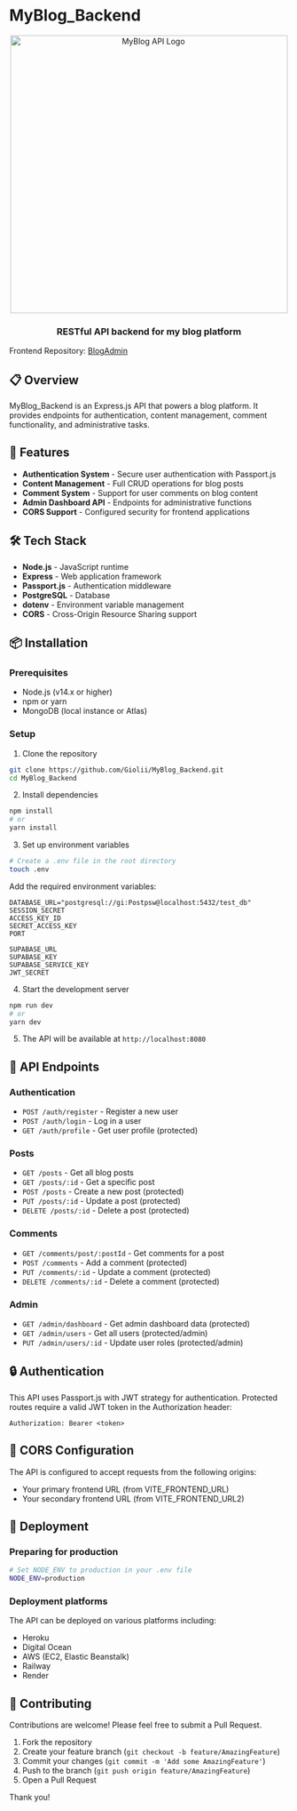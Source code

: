 # MyBlog_Backend

<div align="center">
  <img src="https://i.postimg.cc/C1HmdGgn/blog.jpg" width="500" alt="MyBlog API Logo">
  <h3>RESTful API backend for my blog platform</h3>
</div>

Frontend Repository: [BlogAdmin](https://github.com/Giolii/MyBlog_Admin)

## 📋 Overview

MyBlog_Backend is an Express.js API that powers a blog platform. It provides endpoints for authentication, content management, comment functionality, and administrative tasks. 
## 🚀 Features

- **Authentication System** - Secure user authentication with Passport.js
- **Content Management** - Full CRUD operations for blog posts
- **Comment System** - Support for user comments on blog content
- **Admin Dashboard API** - Endpoints for administrative functions
- **CORS Support** - Configured security for frontend applications

## 🛠️ Tech Stack

- **Node.js** - JavaScript runtime
- **Express** - Web application framework
- **Passport.js** - Authentication middleware
- **PostgreSQL** - Database
- **dotenv** - Environment variable management
- **CORS** - Cross-Origin Resource Sharing support

## 📦 Installation

### Prerequisites
- Node.js (v14.x or higher)
- npm or yarn
- MongoDB (local instance or Atlas)

### Setup

1. Clone the repository
```bash
git clone https://github.com/Giolii/MyBlog_Backend.git
cd MyBlog_Backend
```

2. Install dependencies
```bash
npm install
# or
yarn install
```

3. Set up environment variables
```bash
# Create a .env file in the root directory
touch .env
```

Add the required environment variables:
```
DATABASE_URL="postgresql://gi:Postpsw@localhost:5432/test_db"
SESSION_SECRET
ACCESS_KEY_ID
SECRET_ACCESS_KEY
PORT

SUPABASE_URL
SUPABASE_KEY
SUPABASE_SERVICE_KEY
JWT_SECRET
```

4. Start the development server
```bash
npm run dev
# or
yarn dev
```

5. The API will be available at `http://localhost:8080`

## 🔌 API Endpoints

### Authentication
- `POST /auth/register` - Register a new user
- `POST /auth/login` - Log in a user
- `GET /auth/profile` - Get user profile (protected)

### Posts
- `GET /posts` - Get all blog posts
- `GET /posts/:id` - Get a specific post
- `POST /posts` - Create a new post (protected)
- `PUT /posts/:id` - Update a post (protected)
- `DELETE /posts/:id` - Delete a post (protected)

### Comments
- `GET /comments/post/:postId` - Get comments for a post
- `POST /comments` - Add a comment (protected)
- `PUT /comments/:id` - Update a comment (protected)
- `DELETE /comments/:id` - Delete a comment (protected)

### Admin
- `GET /admin/dashboard` - Get admin dashboard data (protected)
- `GET /admin/users` - Get all users (protected/admin)
- `PUT /admin/users/:id` - Update user roles (protected/admin)

## 🔒 Authentication

This API uses Passport.js with JWT strategy for authentication. Protected routes require a valid JWT token in the Authorization header:

```
Authorization: Bearer <token>
```

## 🔄 CORS Configuration

The API is configured to accept requests from the following origins:
- Your primary frontend URL (from VITE_FRONTEND_URL)
- Your secondary frontend URL (from VITE_FRONTEND_URL2)

## 🚀 Deployment

### Preparing for production
```bash
# Set NODE_ENV to production in your .env file
NODE_ENV=production
```


### Deployment platforms
The API can be deployed on various platforms including:
- Heroku
- Digital Ocean
- AWS (EC2, Elastic Beanstalk)
- Railway
- Render

## 🤝 Contributing

Contributions are welcome! Please feel free to submit a Pull Request.

1. Fork the repository
2. Create your feature branch (`git checkout -b feature/AmazingFeature`)
3. Commit your changes (`git commit -m 'Add some AmazingFeature'`)
4. Push to the branch (`git push origin feature/AmazingFeature`)
5. Open a Pull Request

Thank you!
